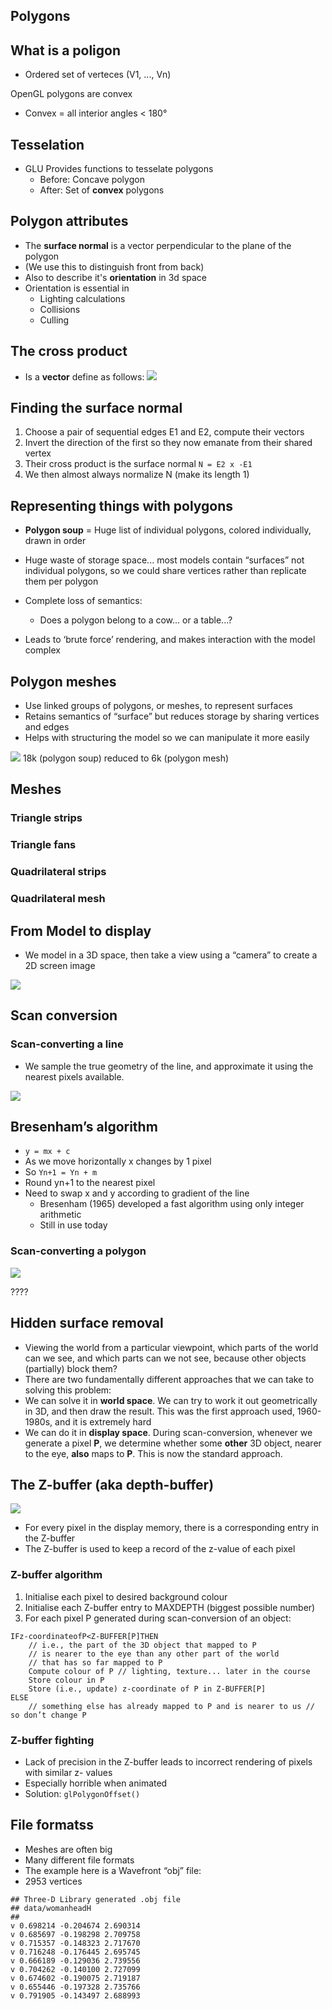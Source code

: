 ## Polygons

## What is a poligon
* Ordered set of verteces (V1, ..., Vn)

OpenGL polygons are convex
* Convex = all interior angles < 180°

## Tesselation
* GLU Provides functions to tesselate polygons
    * Before: Concave polygon
    * After: Set of **convex** polygons 

## Polygon attributes

* The **surface normal** is a vector perpendicular to the plane of the polygon
* (We use this to distinguish front from back)
* Also to describe it's **orientation** in 3d space
* Orientation is essential in
    * Lighting calculations
    * Collisions
    * Culling

## The cross product
* Is a **vector** define as follows:
![](cross-product.png)


## Finding the surface normal

1. Choose a pair of sequential edges E1 and E2, compute their vectors
2. Invert the direction of the first so they now emanate from their shared vertex
3. Their cross product is the surface normal
`N = E2 x -E1`
4. We then almost always normalize N (make its length 1)

## Representing things with polygons

* **Polygon soup** = Huge list of individual polygons, colored individually, drawn in order

* Huge waste of storage space... most models contain “surfaces” not individual polygons, so we could share vertices rather than replicate them per polygon
* Complete loss of semantics: 
    * Does a polygon belong to a cow... or a table...?
* Leads to ‘brute force’ rendering, and makes interaction with the model complex

## Polygon meshes
* Use linked groups of polygons, or meshes, to represent surfaces
* Retains semantics of “surface” but reduces storage by sharing vertices and edges
* Helps with structuring the model so we can manipulate it more easily

![](cow.png)
18k (polygon soup) reduced to 6k (polygon mesh)

## Meshes

### Triangle strips
### Triangle fans
### Quadrilateral strips
### Quadrilateral mesh

## From Model to display
* We model in a 3D space, then take a view using a “camera” to create a 2D screen image

![](world-coords-to-pixel-coords.png)

## Scan conversion

### Scan-converting a line
* We sample the true geometry of the line, and approximate it using the nearest pixels available.

![](scan-converting.png)

## Bresenham’s algorithm
* `y = mx + c`
* As we move horizontally x changes by 1 pixel
* So `Yn+1 = Yn + m`
* Round yn+1 to the nearest pixel
* Need to swap x and y according to gradient of the line
    * Bresenham (1965) developed a fast algorithm using only integer arithmetic
    * Still in use today

### Scan-converting a polygon
![](scan-converting-polygon.png)

????


## Hidden surface removal
* Viewing the world from a particular viewpoint, which parts of the world can we see, and which parts can we not see, because other objects (partially) block them?
* There are two fundamentally different approaches that we can take to solving this problem:
* We can solve it in **world space**. We can try to work it out geometrically in 3D, and then draw the result. This was the first approach used, 1960-1980s, and it is extremely hard
* We can do it in **display space**. During scan-conversion, whenever we generate a pixel **P**, we determine whether some **other** 3D object, nearer to the eye, **also** maps to **P**. This is now the standard approach.

## The Z-buffer (aka depth-buffer)
![](z-buffer-memory.png)

* For every pixel in the display memory, there is a corresponding entry in the Z-buffer
* The Z-buffer is used to keep a record of the z-value of each pixel


### Z-buffer algorithm
1. Initialise each pixel to desired background colour
2. Initialise each Z-buffer entry to MAXDEPTH (biggest possible number)
3. For each pixel P generated during scan-conversion of an object:
```
IFz-coordinateofP<Z-BUFFER[P]THEN
    // i.e., the part of the 3D object that mapped to P
    // is nearer to the eye than any other part of the world
    // that has so far mapped to P
    Compute colour of P // lighting, texture... later in the course
    Store colour in P
    Store (i.e., update) z-coordinate of P in Z-BUFFER[P]
ELSE
    // something else has already mapped to P and is nearer to us // so don’t change P
```

### Z-buffer fighting
* Lack of precision in the Z-buffer leads to incorrect rendering of pixels with similar z- values
* Especially horrible when animated
* Solution: `glPolygonOffset()`

## File formatss
* Meshes are often big
* Many different file formats
* The example here is a Wavefront “obj” file:
* 2953 vertices

```
## Three-D Library generated .obj file
## data/womanheadH
##
v 0.698214 -0.204674 2.690314
v 0.685697 -0.198298 2.709758
v 0.715357 -0.148323 2.717670
v 0.716248 -0.176445 2.695745
v 0.666189 -0.129036 2.739556
v 0.704262 -0.140100 2.727099
v 0.674602 -0.190075 2.719187
v 0.655446 -0.197328 2.735766
v 0.791905 -0.143497 2.688993
```